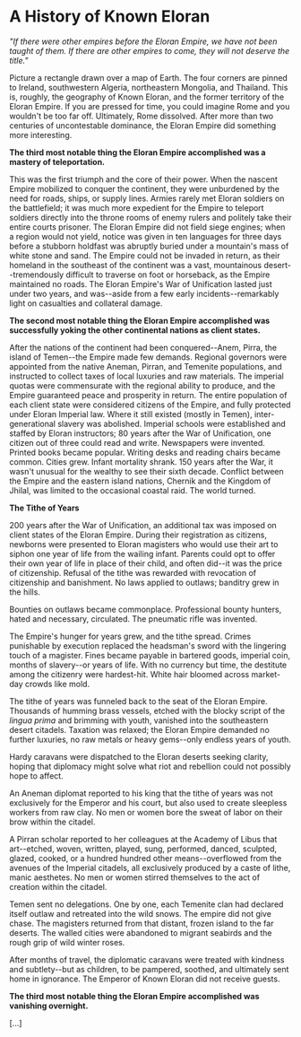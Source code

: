 # A History of Known Eloran

*"If there were other empires before the Eloran Empire, we have not been taught of them. If there are other empires to come, they will not deserve the title."*

Picture a rectangle drawn over a map of Earth. The four corners are pinned to Ireland, southwestern Algeria, northeastern Mongolia, and Thailand. This is, roughly, the geography of Known Eloran, and the former territory of the Eloran Empire. If you are pressed for time, you could imagine Rome and you wouldn't be too far off. Ultimately, Rome dissolved. After more than two centuries of uncontestable dominance, the Eloran Empire did something more interesting.

**The third most notable thing the Eloran Empire accomplished was a mastery of teleportation.** 

This was the first triumph and the core of their power. When the nascent Empire mobilized to conquer the continent, they were unburdened by the need for roads, ships, or supply lines. Armies rarely met Eloran soldiers on the battlefield; it was much more expedient for the Empire to teleport soldiers directly into the throne rooms of enemy rulers and politely take their entire courts prisoner. The Eloran Empire did not field siege engines; when a region would not yield, notice was given in ten languages for three days before a stubborn holdfast was abruptly buried under a mountain's mass of white stone and sand. The Empire could not be invaded in return, as their homeland in the southeast of the continent was a vast, mountainous desert--tremendously difficult to traverse on foot or horseback, as the Empire maintained no roads. The Eloran Empire's War of Unification lasted just under two years, and was--aside from a few early incidents--remarkably light on casualties and collateral damage. 

**The second most notable thing the Eloran Empire accomplished was successfully yoking the other continental nations as client states.**

After the nations of the continent had been conquered--Anem, Pirra, the island of Temen--the Empire made few demands. Regional governors were appointed from the native Aneman, Pirran, and Temenite populations, and instructed to collect taxes of local luxuries and raw materials. The imperial quotas were commensurate with the regional ability to produce, and the Empire guaranteed peace and prosperity in return. The entire population of each client state were considered citizens of the Empire, and fully protected under Eloran Imperial law. Where it still existed (mostly in Temen), inter-generational slavery was abolished. Imperial schools were established and staffed by Eloran instructors; 80 years after the War of Unification, one citizen out of three could read and write. Newspapers were invented. Printed books became popular. Writing desks and reading chairs became common. Cities grew. Infant mortality shrank. 150 years after the War, it wasn't unusual for the wealthy to see their sixth decade. Conflict between the Empire and the eastern island nations, Chernik and the Kingdom of Jhilal, was limited to the occasional coastal raid. The world turned.

**The Tithe of Years**

200 years after the War of Unification, an additional tax was imposed on client states of the Eloran Empire. During their registration as citizens, newborns were presented to Eloran magisters who would use their art to siphon one year of life from the wailing infant. Parents could opt to offer their own year of life in place of their child, and often did--it was the price of citizenship. Refusal of the tithe was rewarded with revocation of citizenship and banishment. No laws applied to outlaws; banditry grew in the hills.

Bounties on outlaws became commonplace. Professional bounty hunters, hated and necessary, circulated. The pneumatic rifle was invented.

The Empire's hunger for years grew, and the tithe spread. Crimes punishable by execution replaced the headsman's sword with the lingering touch of a magister. Fines became payable in bartered goods, imperial coin, months of slavery--or years of life. With no currency but time, the destitute among the citizenry were hardest-hit. White hair bloomed across market-day crowds like mold.

The tithe of years was funneled back to the seat of the Eloran Empire. Thousands of humming brass vessels, etched with the blocky script of the _lingua prima_ and brimming with youth, vanished into the southeastern desert citadels. Taxation was relaxed; the Eloran Empire demanded no further luxuries, no raw metals or heavy gems--only endless years of youth.

Hardy caravans were dispatched to the Eloran deserts seeking clarity, hoping that diplomacy might solve what riot and rebellion could not possibly hope to affect. 

An Aneman diplomat reported to his king that the tithe of years was not exclusively for the Emperor and his court, but also used to create sleepless workers from raw clay. No men or women bore the sweat of labor on their brow within the citadel. 

A Pirran scholar reported to her colleagues at the Academy of Libus that art--etched, woven, written, played, sung, performed, danced, sculpted, glazed, cooked, or a hundred hundred other means--overflowed from the avenues of the Imperial citadels, all exclusively produced by a caste of lithe, manic aesthetes. No men or women stirred themselves to the act of creation within the citadel.

Temen sent no delegations. One by one, each Temenite clan had declared itself outlaw and retreated into the wild snows. The empire did not give chase. The magisters returned from that distant, frozen island to the far deserts. The walled cities were abandoned to migrant seabirds and the rough grip of wild winter roses. 

After months of travel, the diplomatic caravans were treated with kindness and subtlety--but as children, to be pampered, soothed, and ultimately sent home in ignorance. The Emperor of Known Eloran did not receive guests.

**The third most notable thing the Eloran Empire accomplished was vanishing overnight.**

[...]